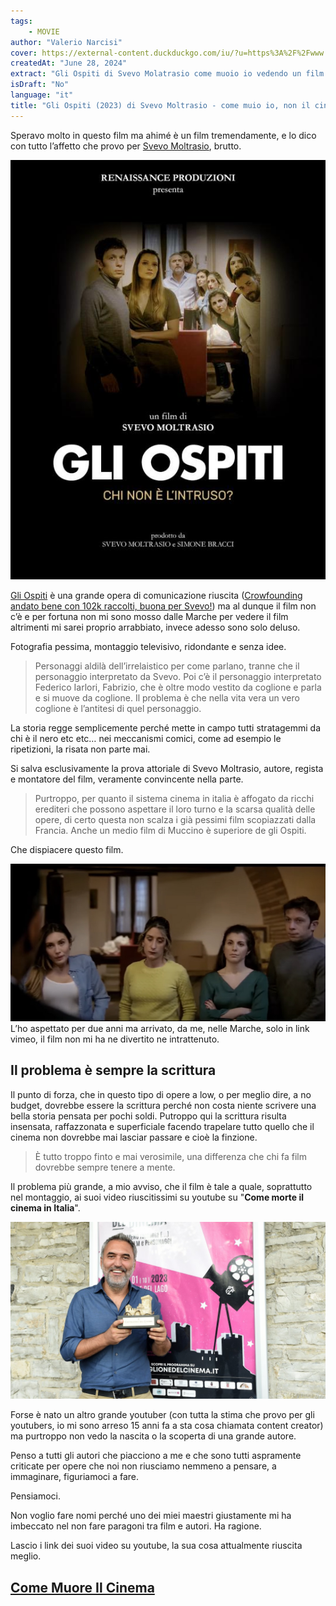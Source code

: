 ```yaml
---
tags: 
    - MOVIE
author: "Valerio Narcisi"
cover: https://external-content.duckduckgo.com/iu/?u=https%3A%2F%2Fwww.filmforlife.org%2Fwp-content%2Fuploads%2F2023%2F01%2FSchermata-2023-01-10-alle-10.31.35-678x381.png&f=1&nofb=1&ipt=9180b2d2dc24370e01b39497111cca24a6ca4cb1b104784399c52fcd9e8fd9e2&ipo=images
createdAt: "June 28, 2024"
extract: "Gli Ospiti di Svevo Molatrasio come muoio io vedendo un film di cui non ne capisco l’hype."
isDraft: "No"
language: "it"
title: "Gli Ospiti (2023) di Svevo Moltrasio - come muio io, non il cinema"
---
```


Speravo molto in questo film ma ahimé è un film tremendamente, e lo dico con tutto l’affetto che provo per [Svevo Moltrasio](https://letterboxd.com/film/gli-ospiti/), brutto.

![Untitled](Gli_Ospiti_e26314479bdf4e4d80d3d1551865d69b/Untitled.png)

[Gli Ospiti](https://letterboxd.com/film/gli-ospiti/) è una grande opera di comunicazione riuscita ([Crowfounding andato bene con 102k raccolti, buona per Svevo!](https://it.tipeee.com/gli-ospiti)) ma al dunque il film non c’è e per fortuna non mi sono mosso dalle Marche per vedere il film altrimenti mi sarei proprio arrabbiato, invece adesso sono solo deluso.

Fotografia pessima, montaggio televisivo, ridondante e senza idee.

> Personaggi aldilà dell’irrelaistico per come parlano, tranne che il personaggio interpretato da Svevo. Poi c’è il personaggio interpretato  Federico Iarlori, Fabrizio, che è oltre modo vestito da coglione e parla e si muove da coglione. Il problema è che nella vita vera un vero coglione è l’antitesi di quel personaggio.

La storia regge semplicemente perché mette in campo tutti stratagemmi da chi è il nero etc etc… nei meccanismi comici, come ad esempio le ripetizioni, la risata non parte mai.

Si salva esclusivamente la prova attoriale di Svevo Moltrasio, autore, regista e montatore del film, veramente convincente nella parte.

> Purtroppo, per quanto il sistema cinema in italia è affogato da ricchi erediteri che possono aspettare il loro turno e la scarsa qualità delle opere, di certo questa non scalza i già pessimi film scopiazzati dalla Francia. Anche un medio film di Muccino è superiore de gli Ospiti.

Che dispiacere questo film. 


![Untitled](Gli_Ospiti_e26314479bdf4e4d80d3d1551865d69b/Untitled%201.png)
L’ho aspettato per due anni ma arrivato, da me, nelle Marche, solo in link vimeo, il film non mi ha ne divertito ne intrattenuto. 

## Il problema è sempre la scrittura

Il punto di forza, che in questo tipo di opere a low, o per meglio dire, a no budget, dovrebbe essere la scrittura perché non costa niente scrivere una bella storia pensata per pochi soldi. 
Putroppo qui la scrittura risulta insensata, raffazzonata e superficiale facendo trapelare tutto quello che il cinema non dovrebbe mai lasciar passare e cioè la finzione.

> È tutto troppo finto e mai verosimile, una differenza che chi fa film dovrebbe sempre tenere a mente.

Il problema più grande, a mio avviso, che il film è tale a quale, soprattutto nel montaggio, ai suoi video riuscitissimi su youtube su "**Come morte il cinema in Italia**".

![Untitled](Gli_Ospiti_e26314479bdf4e4d80d3d1551865d69b/Untitled%202.png)

Forse è nato un altro grande youtuber (con tutta la stima che provo per gli youtubers, io mi sono arreso 15 anni fa a sta cosa chiamata content creator) ma purtroppo non vedo la nascita o la scoperta di una grande autore.

Penso a tutti gli autori che piacciono a me e che sono tutti aspramente criticate per opere che noi non riusciamo nemmeno a pensare, a immaginare, figuriamoci a fare.

Pensiamoci.

Non voglio fare nomi perché uno dei miei maestri giustamente mi ha imbeccato nel non fare paragoni tra film e autori. Ha ragione.

Lascio i link dei suoi video su youtube, la sua cosa attualmente riuscita meglio.

## [Come Muore Il Cinema](https://www.youtube.com/watch?v=5Qa4F1g9pSY&t=5s)